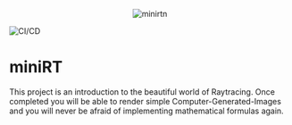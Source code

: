 <div align="center">

![minirtn](https://github.com/carlosrocha-dev/miniRT/assets/3737837/7b2b5dbb-0c42-4328-bc08-a1307a0d3f82)

</div>

![CI/CD](https://github.com/carlosrocha-dev/miniRT/actions/workflows/norminette.ymlno/badge.svg)
# miniRT
This project is an introduction to the beautiful world of Raytracing. Once completed you will be able to render simple Computer-Generated-Images and you will never be afraid of implementing mathematical formulas again.
